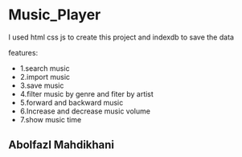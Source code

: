 # Music_Player

I used html css js to create this project and indexdb to save the data

features:
- 1.search music
- 2.import music
- 3.save music
- 4.filter music by genre and fiter by artist
- 5.forward and backward music
- 6.Increase and decrease music volume
- 7.show music time

## Abolfazl Mahdikhani

